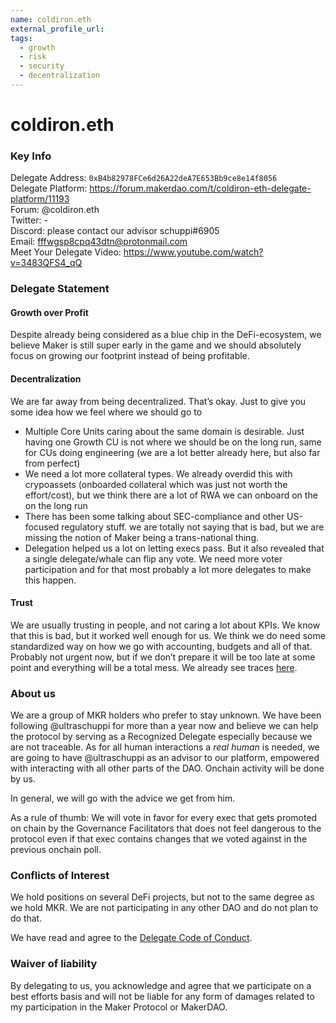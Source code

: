 ```yaml
---
name: coldiron.eth
external_profile_url:
tags:
  - growth
  - risk
  - security
  - decentralization
---
```


# coldiron.eth

### Key Info

Delegate Address: `0xB4b82978FCe6d26A22deA7E653Bb9ce8e14f8056`  
Delegate Platform: https://forum.makerdao.com/t/coldiron-eth-delegate-platform/11193  
Forum: @coldiron.eth   
Twitter: -  
Discord: please contact our advisor schuppi#6905  
Email: fffwgsp8cpq43dtn@protonmail.com  
Meet Your Delegate Video: https://www.youtube.com/watch?v=3483QFS4_qQ  


### Delegate Statement
#### Growth over Profit

Despite already being considered as a blue chip in the DeFi-ecosystem, we believe Maker is still super early in the game and we should absolutely focus on growing our footprint instead of being profitable.

#### Decentralization
We are far away from being decentralized. That’s okay. Just to give you some idea how we feel where we should go to

* Multiple Core Units caring about the same domain is desirable. Just having one Growth CU is not where we should be on the long run, same for CUs doing engineering (we are a lot better already here, but also far from perfect)
* We need a lot more collateral types. We already overdid this with crypoassets (onboarded collateral which was just not worth the effort/cost), but we think there are a lot of RWA we can onboard on the on the long run
* There has been some talking about SEC-compliance and other US-focused regulatory stuff. we are totally not saying that is bad, but we are missing the notion of Maker being a trans-national thing. 
* Delegation helped us a lot on letting execs pass. But it also revealed that a single delegate/whale can flip any vote. We need more voter participation and for that most probably a lot more delegates to make this happen.

#### Trust
We are usually trusting in people, and not caring a lot about KPIs. We know that this is bad, but it worked well enough for us. We think we do need some standardized way on how we go with accounting, budgets and all of that. Probably not urgent now, but if we don’t prepare it will be too late at some point and everything will be a total mess. We already see traces [here](https://forum.makerdao.com/t/flip-flop-flap-delegate-llc-platform/9106/31).

### About us

We are a group of MKR holders who prefer to stay unknown. We have been following @ultraschuppi for more than a year now and believe we can help the protocol by serving as a Recognized Delegate especially because we are not traceable. As for all human interactions a _real human_ is needed, we are going to have @ultraschuppi as an advisor to our platform, empowered with interacting with all other parts of the DAO. Onchain activity will be done by us.

In general, we will go with the advice we get from him.

As a rule of thumb: We will vote in favor for every exec that gets promoted on chain by the Governance Facilitators that does not feel dangerous to the protocol even if that exec contains changes that we voted against in the previous onchain poll. 

### Conflicts of Interest

We hold positions on several DeFi projects, but not to the same degree as we hold MKR. We are not participating in any other DAO and do not plan to do that.

We have read and agree to the [Delegate Code of Conduct](https://forum.makerdao.com/t/recognised-delegate-code-of-conduct/9384).

### Waiver of liability

By delegating to us, you acknowledge and agree that we participate on a best efforts basis and will not be liable for any form of damages related to my participation in the Maker Protocol or MakerDAO.
